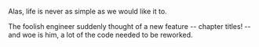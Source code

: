 Alas, life is never as simple as we would like it to.

The foolish engineer suddenly thought of a new feature -- chapter titles! -- and woe is him, a lot of the code needed to be reworked.